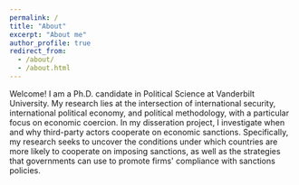```yaml
---
permalink: /
title: "About"
excerpt: "About me"
author_profile: true
redirect_from: 
  - /about/
  - /about.html
---
```


Welcome! I am a Ph.D. candidate in Political Science at Vanderbilt University. My research lies at the intersection of international security, international political economy, and political methodology, with a particular focus on economic coercion. In my disseration project, I investigate when and why third-party actors cooperate on economic sanctions. Specifically, my research seeks to uncover the conditions under which countries are more likely to cooperate on imposing sanctions, as well as the strategies that governments can use to promote firms' compliance with sanctions policies.

